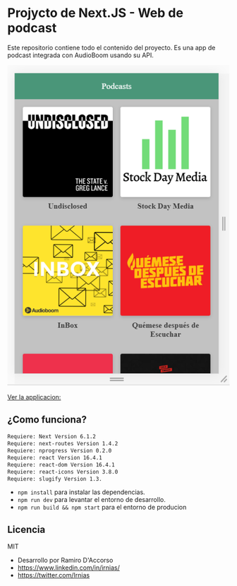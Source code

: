 # Projycto de Next.JS - Web de podcast

Este repositorio contiene todo el contenido del proyecto.
Es una app de podcast integrada con AudioBoom usando su API.

![App screenshot](./.readme/screen.png)

[Ver la applicacion:]()
## ¿Como funciona?

    Requiere: Next Version 6.1.2
    Requiere: next-routes Version 1.4.2
    Requiere: nprogress Version 0.2.0
    Requiere: react Version 16.4.1
    Requiere: react-dom Version 16.4.1
    Requiere: react-icons Version 3.8.0
    Requiere: slugify Version 1.3.

* `npm install` para instalar las dependencias.
* `npm run dev` para levantar el entorno de desarrollo.
* `npm run build && npm start` para el entorno de producion

## Licencia
MIT

* Desarrollo por Ramiro D'Accorso
* https://www.linkedin.com/in/irnias/
* https://twitter.com/Irnias